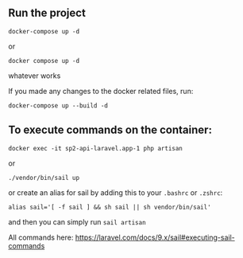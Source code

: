 ## Run the project

    docker-compose up -d

or

    docker compose up -d

whatever works

If you made any changes to the docker related files, run:

    docker-compose up --build -d

## To execute commands on the container:

    docker exec -it sp2-api-laravel.app-1 php artisan 

or

    ./vendor/bin/sail up

or create an alias for sail by adding this to your `.bashrc` or `.zshrc`:

    alias sail='[ -f sail ] && sh sail || sh vendor/bin/sail'

and then you can simply run `sail artisan`

All commands here: https://laravel.com/docs/9.x/sail#executing-sail-commands



